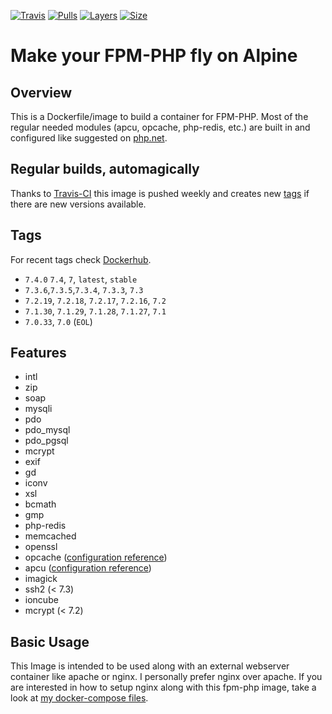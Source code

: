 [![Travis](https://shields.beevelop.com/travis/Hermsi1337/docker-fpm-php.svg?style=flat-square)](https://travis-ci.com/Hermsi1337/docker-fpm-php)
[![Pulls](https://shields.beevelop.com/docker/pulls/hermsi/alpine-fpm-php.svg?style=flat-square)](https://hub.docker.com/r/hermsi/alpine-fpm-php/)
[![Layers](https://shields.beevelop.com/docker/image/layers/hermsi/alpine-fpm-php/latest.svg?style=flat-square)](https://hub.docker.com/r/hermsi/alpine-fpm-php/)
[![Size](https://shields.beevelop.com/docker/image/image-size/hermsi/alpine-fpm-php/latest.svg?style=flat-square)](https://hub.docker.com/r/hermsi/alpine-fpm-php/)

# Make your FPM-PHP fly on Alpine

## Overview

This is a Dockerfile/image to build a container for FPM-PHP.
Most of the regular needed modules (apcu, opcache, php-redis, etc.) are built in and configured like suggested on [php.net](https://secure.php.net/).

## Regular builds, automagically

Thanks to [Travis-CI](https://travis-ci.com/) this image is pushed weekly and creates new [tags](https://hub.docker.com/r/hermsi/alpine-fpm-php/tags/) if there are new versions available.

## Tags

For recent tags check [Dockerhub](https://hub.docker.com/r/hermsi/alpine-fpm-php/tags/).

* `7.4.0` `7.4`, `7`, `latest`, `stable`
* `7.3.6`,`7.3.5`,`7.3.4`, `7.3.3`, `7.3`
* `7.2.19`, `7.2.18`, `7.2.17`, `7.2.16`, `7.2`
* `7.1.30`, `7.1.29`, `7.1.28`, `7.1.27`, `7.1`
* `7.0.33`, `7.0` (`EOL`)

## Features

* intl
* zip
* soap
* mysqli
* pdo
* pdo_mysql
* pdo_pgsql
* mcrypt
* exif
* gd
* iconv
* xsl
* bcmath
* gmp
* php-redis
* memcached
* openssl
* opcache ([configuration reference](https://secure.php.net/manual/en/opcache.installation.php))
* apcu ([configuration reference](https://secure.php.net/manual/en/apcu.configuration.php))
* imagick
* ssh2 (< 7.3)
* ioncube
* mcrypt (< 7.2)

## Basic Usage

This Image is intended to be used along with an external webserver container like apache or nginx.
I personally prefer nginx over apache. If you are interested in how to setup nginx along with this fpm-php image, take a look at [my docker-compose files](https://github.com/Hermsi1337/docker-compose/blob/master/full_php_dev_stack/docker-compose.yml).
